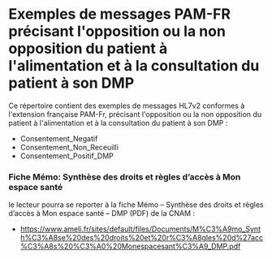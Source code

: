# Exemples de messages PAM-FR précisant l'opposition ou la non opposition du patient à l'alimentation et à la consultation du patient à son DMP

Ce répertoire contient des exemples de messages HL7v2 conformes à l'extension française PAM-Fr, précisant l'opposition ou la non opposition du patient à l'alimentation et à la consultation du patient à son DMP : 
- Consentement_Negatif
- Consentement_Non_Receuilli
- Consentement_Positif_DMP

### Fiche Mémo: Synthèse des droits et règles d’accès à Mon espace santé 

le lecteur pourra se reporter à la  fiche Mémo – Synthèse des droits et règles d’accès à Mon espace santé – DMP (PDF) de la CNAM : 
 - https://www.ameli.fr/sites/default/files/Documents/M%C3%A9mo_Synth%C3%A8se%20des%20droits%20et%20r%C3%A8gles%20d%27acc%C3%A8s%20%C3%A0%20Monespacesant%C3%A9_DMP.pdf
